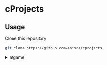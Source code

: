 # cProjects

## Usage
Clone this repository
```bash
git clone https://github.com/anixne/cprojects
```

<details>
  <summary>atgame</summary>

### Windows
```
bin\atgame.exe
```
### Linux
to run the executable file you will need wine.
```bash
wine bin/atgame.exe
```


### Gameplay
W - up. <br>
S - down. <br>
A - left. <br>
D - right. <br>
E - exit.

Enjoy.



![image](./assets/gameplay.png)

### Conclusion
If you have problems or ideas create a new issue.
  </details>
